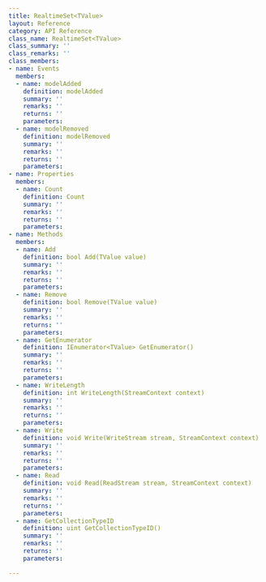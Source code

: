 ```yaml
---
title: RealtimeSet<TValue>
layout: Reference
category: API Reference
class_name: RealtimeSet<TValue>
class_summary: ''
class_remarks: ''
class_members:
- name: Events
  members:
  - name: modelAdded
    definition: modelAdded
    summary: ''
    remarks: ''
    returns: ''
    parameters: 
  - name: modelRemoved
    definition: modelRemoved
    summary: ''
    remarks: ''
    returns: ''
    parameters: 
- name: Properties
  members:
  - name: Count
    definition: Count
    summary: ''
    remarks: ''
    returns: ''
    parameters: 
- name: Methods
  members:
  - name: Add
    definition: bool Add(TValue value)
    summary: ''
    remarks: ''
    returns: ''
    parameters: 
  - name: Remove
    definition: bool Remove(TValue value)
    summary: ''
    remarks: ''
    returns: ''
    parameters: 
  - name: GetEnumerator
    definition: IEnumerator<TValue> GetEnumerator()
    summary: ''
    remarks: ''
    returns: ''
    parameters: 
  - name: WriteLength
    definition: int WriteLength(StreamContext context)
    summary: ''
    remarks: ''
    returns: ''
    parameters: 
  - name: Write
    definition: void Write(WriteStream stream, StreamContext context)
    summary: ''
    remarks: ''
    returns: ''
    parameters: 
  - name: Read
    definition: void Read(ReadStream stream, StreamContext context)
    summary: ''
    remarks: ''
    returns: ''
    parameters: 
  - name: GetCollectionTypeID
    definition: uint GetCollectionTypeID()
    summary: ''
    remarks: ''
    returns: ''
    parameters: 

---
```

